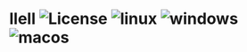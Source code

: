 # llell ![License](https://img.shields.io/github/license/sstsai/llell) ![linux](https://badgen.net/github/checks/sstsai/llell/main/ubuntu?label=linux) ![windows](https://badgen.net/github/checks/sstsai/llell/main/windows) ![macos](https://badgen.net/github/checks/sstsai/llell/main/windows)
